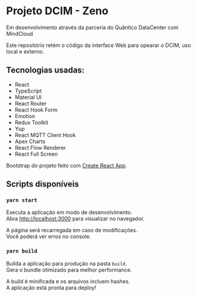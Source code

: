 # Projeto DCIM - Zeno

Em desenvolvimento através da parceria do Quântico DataCenter com MindCloud

Este repositório retém o código da interface Web para opearar o DCIM, uso local e externo.

## Tecnologias usadas:

- React
- TypeScript
- Material UI
- React Router
- React Hook Form
- Emotion
- Redux Toolkit
- Yup
- React MQTT Client Hook
- Apex Charts
- React Flow Renderer
- React Full Screen

Bootstrap do projeto feito com [Create React App](https://github.com/facebook/create-react-app).

## Scripts disponíveis

### `yarn start`

Executa a aplicação em modo de desenvolvimento.\
Abra [http://localhost:3000](http://localhost:3000) para visualizar no navegador.

A página será recarregada em caso de modificações.\
Você poderá ver erros no console.

### `yarn build`

Builda a aplicação para produção na pasta `build`.\
Gera o bundle otimizado para melhor performance.

A build é minificada e os arquivos incluem hashes.\
A aplicação está pronta para deploy!
